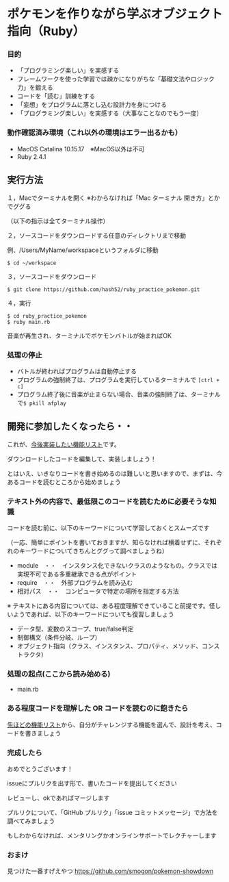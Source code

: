 # ポケモンを作りながら学ぶオブジェクト指向（Ruby）
### 目的
- 「プログラミング楽しい」を実感する
- フレームワークを使った学習では疎かになりがちな「基礎文法やロジック力」を鍛える
- コードを「読む」訓練をする
- 「妄想」をプログラムに落とし込む設計力を身につける
- 「プログラミング楽しい」を実感する（大事なことなのでもう一度）

### 動作確認済み環境（これ以外の環境はエラー出るかも）
- MacOS Catalina 10.15.17　※MacOS以外は不可
- Ruby 2.4.1
 
## 実行方法
１，Macでターミナルを開く ※わからなければ「Mac ターミナル 開き方」とかでググる

（以下の指示は全てターミナル操作）

２，ソースコードをダウンロードする任意のディレクトリまで移動

例、/Users/MyName/workspaceというフォルダに移動
```
$ cd ~/workspace
```

３，ソースコードをダウンロード
```
$ git clone https://github.com/hash52/ruby_practice_pokemon.git
```

４，実行
```
$ cd ruby_practice_pokemon
$ ruby main.rb
```

音楽が再生され、ターミナルでポケモンバトルが始まればOK

### 処理の停止
- バトルが終わればプログラムは自動停止する
- プログラムの強制終了は、プログラムを実行しているターミナルで `[ctrl + c]`
- プログラム終了後に音楽が止まらない場合、音楽の強制終了は、ターミナルで`$ pkill afplay`

## 開発に参加したくなったら・・
これが、[今後実装したい機能リスト](https://github.com/hash52/ruby_practice_pokemon/issues)です。

ダウンロードしたコードを編集して、実装しましょう！

とはいえ、いきなりコードを書き始めるのは難しいと思いますので、まずは、今あるコードを読むところから始めましょう

### テキスト外の内容で、最低限このコードを読むために必要そうな知識
コードを読む前に、以下のキーワードについて学習しておくとスムーズです

（一応、簡単にポイントを書いておきますが、知らなければ横着せずに、それぞれのキーワードについてきちんとググって調べましょうね）

- module　・・　インスタンス化できないクラスのようなもの。クラスでは実現不可である多重継承できる点がポイント
- require　・・　外部プログラムを読み込む
- 相対パス　・・　コンピュータで特定の場所を指定する方法

※ テキストにある内容については、ある程度理解できていること前提です。怪しいようであれば、以下のキーワードについても復習しましょう

- データ型、変数のスコープ、true/false判定
- 制御構文（条件分岐、ループ）
- オブジェクト指向（クラス、インスタンス、プロパティ、メソッド、コンストラクタ）

### 処理の起点(ここから読み始める)
- main.rb

### ある程度コードを理解した OR コードを読むのに飽きたら
[先ほどの機能リスト](https://github.com/hash52/ruby_practice_pokemon/issues)から、自分がチャレンジする機能を選んで、設計を考え、コードを書きましょう

### 完成したら
おめでとうございます！

issueにプルリクを出す形で、書いたコードを提出してください

レビューし、okであればマージします

プルリクについて、「GitHub プルリク」「issue コミットメッセージ」で方法を調べてみましょう

もしわからなければ、メンタリングかオンラインサポートでレクチャーします


### おまけ
見つけた一番すげえやつ
https://github.com/smogon/pokemon-showdown

